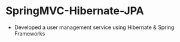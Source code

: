 # SpringMVC-Hibernate-JPA
 - Developed a user management service using Hibernate & Spring Frameworks
